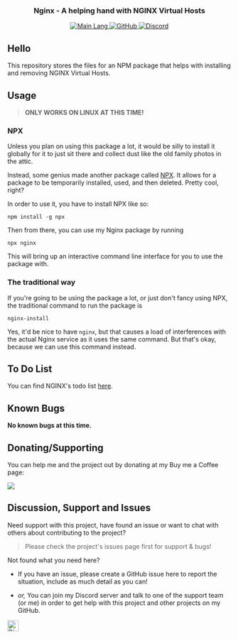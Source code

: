 <!-- Tag line -->
<h3  align="center">Nginx - A helping hand with NGINX Virtual Hosts</h3>

<!-- Badges -->
<p  align="center">

<a  href="https://shields.io/"  target="_blank">
<img  src="https://img.shields.io/github/languages/top/bwhybrow23/Nginx?color=brightgreenn"  alt="Main Lang"/>
</a>

<a  href="https://github.com/bwhybrow23"  target="_blank">
<img  src="https://img.shields.io/badge/GitHub-bwhybrow23-blue.svg?logo=github&logoColor=FFF"  alt="GitHub"/>
</a>

<a  href="http://discord.benwhybrow.com/"  target="_blank">
<img  src="https://img.shields.io/discord/455782308293771264?color=blueviolet&label=Discord"  alt="Discord" />
</a>

</p>

<!-- Content -->
## Hello

This repository stores the files for an NPM package that helps with installing and removing NGINX Virtual Hosts.

## Usage

> **ONLY WORKS ON LINUX AT THIS TIME!**

### NPX

Unless you plan on using this package a lot, it would be silly to install it globally for it to just sit there and collect dust like the old family photos in the attic.

Instead, some genius made another package called [NPX](https://www.npmjs.com/package/npx). It allows for a package to be temporarily installed, used, and then deleted. Pretty cool, right?

In order to use it, you have to install NPX like so:

```
npm install -g npx
```

Then from there, you can use my Nginx package by running

```
npx nginx
```

This will bring up an interactive command line interface for you to use the package with.

### The traditional way

If you're going to be using the package a lot, or just don't fancy using NPX, the traditional command to run the package is

```
nginx-install
```

Yes, it'd be nice to have `nginx`, but that causes a load of interferences with the actual Nginx service as it uses the same command. But that's okay, because we can use this command instead.

## To Do List
You can find NGINX's todo list [here](https://github.com/bwhybrow23/Nginx/blob/master/TODO.md). 

## Known Bugs

**No known bugs at this time.**

## Donating/Supporting

You can help me and the project out by donating at my Buy me a Coffee page:

<a href="https://www.buymeacoffee.com/benwhybrow"><img src="https://img.buymeacoffee.com/button-api/?text=Buy me a coffee&emoji=&slug=benwhybrow&button_colour=BD5FFF&font_colour=ffffff&font_family=Cookie&outline_colour=000000&coffee_colour=FFDD00" /></a>

<!-- Discussion & Support -->

## Discussion, Support and Issues

Need support with this project, have found an issue or want to chat with others about contributing to the project?

> Please check the project's issues page first for support & bugs!

Not found what you need here?

- If you have an issue, please create a GitHub issue here to report the situation, include as much detail as you can!

- _or,_ You can join my Discord server and talk to one of the support team (or me) in order to get help with this project and other projects on my GitHub.

<a  href="http://discord.benwhybrow.com/"  target="_blank">
<img  src="https://img.shields.io/discord/455782308293771264?color=blueviolet&label=Discord"  alt="Discord"  height="25"> </a>
